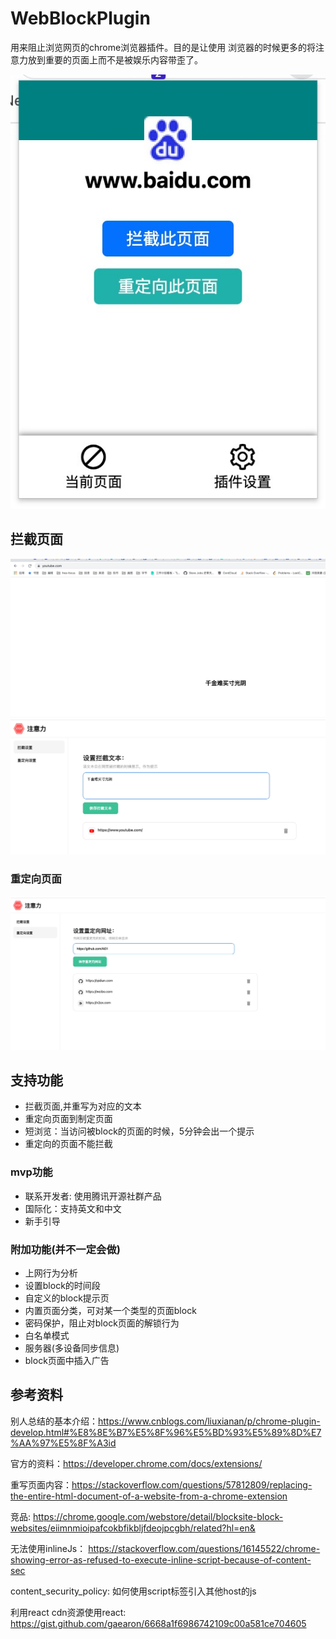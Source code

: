 # WebBlockPlugin

用来阻止浏览网页的chrome浏览器插件。目的是让使用
浏览器的时候更多的将注意力放到重要的页面上而不是被娱乐内容带歪了。

![pop页面](./public/images/popup.jpeg)

## 拦截页面

![拦截页面展示](./public/images/overwrite.jpeg)
![拦截设置页面](./public/images/block.jpeg)

### 重定向页面

![重定向设置页面](./public/images/redirectSet.jpeg)

## 支持功能

* 拦截页面,并重写为对应的文本
* 重定向页面到制定页面
* 短浏览：当访问被block的页面的时候，5分钟会出一个提示
* 重定向的页面不能拦截

### mvp功能

* 联系开发者: 使用腾讯开源社群产品
* 国际化：支持英文和中文
* 新手引导

### 附加功能(并不一定会做)

* 上网行为分析
* 设置block的时间段 
* 自定义的block提示页
* 内置页面分类，可对某一个类型的页面block
* 密码保护，阻止对block页面的解锁行为
* 白名单模式
* 服务器(多设备同步信息)
* block页面中插入广告

## 参考资料

别人总结的基本介绍：https://www.cnblogs.com/liuxianan/p/chrome-plugin-develop.html#%E8%8E%B7%E5%8F%96%E5%BD%93%E5%89%8D%E7%AA%97%E5%8F%A3id

官方的资料：https://developer.chrome.com/docs/extensions/

重写页面内容：https://stackoverflow.com/questions/57812809/replacing-the-entire-html-document-of-a-website-from-a-chrome-extension

竞品: https://chrome.google.com/webstore/detail/blocksite-block-websites/eiimnmioipafcokbfikbljfdeojpcgbh/related?hl=en&

无法使用inlineJs： https://stackoverflow.com/questions/16145522/chrome-showing-error-as-refused-to-execute-inline-script-because-of-content-sec

content_security_policy: 如何使用script标签引入其他host的js

利用react cdn资源使用react: https://gist.github.com/gaearon/6668a1f6986742109c00a581ce704605

